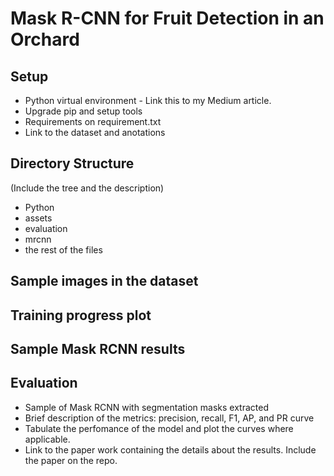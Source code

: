 # Mask R-CNN for Fruit Detection in an Orchard 

## Setup
- Python virtual environment - Link this to my Medium article.
- Upgrade pip and setup tools
- Requirements on requirement.txt
- Link to the dataset and anotations

## Directory Structure
(Include the tree and the description)
- Python
- assets
- evaluation
- mrcnn
- the rest of the files

## Sample images in the dataset

## Training progress plot

## Sample Mask RCNN results

## Evaluation
 - Sample of Mask RCNN with segmentation masks extracted
 - Brief description of the metrics: precision, recall, F1, AP, and PR curve
 - Tabulate the perfomance of the model and plot the curves where applicable.
 - Link to the paper work containing the details about the results. Include the paper on the repo.